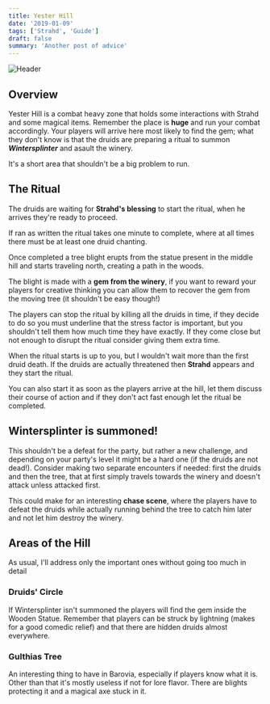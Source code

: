 ```yaml
---
title: Yester Hill
date: '2019-01-09'
tags: ['Strahd', 'Guide']
draft: false
summary: 'Another post of advice'
---
```


![Header](/static/images/header_hill.png)

## Overview

Yester Hill is a combat heavy zone that holds some interactions with Strahd and some magical items. Remember the place is **huge** and run your combat accordingly. Your players will arrive here most likely to find the gem; what they don't know is that the druids are preparing a ritual to summon **_Wintersplinter_** and asault the winery.

It's a short area that shouldn't be a big problem to run.

## The Ritual

The druids are waiting for **Strahd's blessing** to start the ritual, when he arrives they're ready to proceed.

If ran as written the ritual takes one minute to complete, where at all times there must be at least one druid chanting.

Once completed a tree blight erupts from the statue present in the middle hill and starts traveling north, creating a path in the woods.

The blight is made with a **gem from the winery**, if you want to reward your players for creative thinking you can allow them to recover the gem from the moving tree (it shouldn't be easy though!)

The players can stop the ritual by killing all the druids in time, if they decide to do so you must underline that the stress factor is important, but you shouldn't tell them how much time they have exactly. If they come close but not enough to disrupt the ritual consider giving them extra time.

When the ritual starts is up to you, but I wouldn't wait more than the first druid death. If the druids are actually threatened then **Strahd** appears and they start the ritual.

You can also start it as soon as the players arrive at the hill, let them discuss their course of action and if they don't act fast enough let the ritual be completed.

## Wintersplinter is summoned!

This shouldn't be a defeat for the party, but rather a new challenge, and depending on your party's level it might be a hard one (if the druids are not dead!). Consider making two separate encounters if needed: first the druids and then the tree, that at first simply travels towards the winery and doesn't attack unless attacked first.

This could make for an interesting **chase scene**, where the players have to defeat the druids while actually running behind the tree to catch him later and not let him destroy the winery.

## Areas of the Hill

As usual, I'll address only the important ones without going too much in detail

### Druids' Circle

If Wintersplinter isn't summoned the players will find the gem inside the Wooden Statue. Remember that players can be struck by lightning (makes for a good comedic relief) and that there are hidden druids almost everywhere.

### Gulthias Tree

An interesting thing to have in Barovia, especially if players know what it is. Other than that it's mostly useless if not for lore flavor. There are blights protecting it and a magical axe stuck in it.
